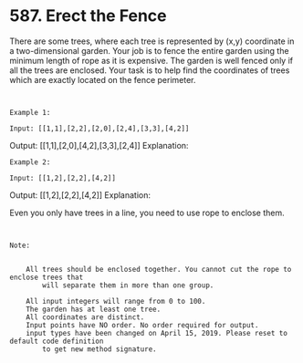 # 587. Erect the Fence

There are some trees, where each tree is represented by (x,y) coordinate in a two-dimensional
        garden. Your job is to fence the entire garden using the minimum length of rope as it
        is expensive. The garden is well fenced only if all the trees are enclosed. Your task is to
        help find the coordinates of trees which are exactly located on the fence perimeter.

     

    Example 1:

    Input: [[1,1],[2,2],[2,0],[2,4],[3,3],[4,2]]
Output: [[1,1],[2,0],[4,2],[3,3],[2,4]]
Explanation:

    Example 2:

    Input: [[1,2],[2,2],[4,2]]
Output: [[1,2],[2,2],[4,2]]
Explanation:

Even you only have trees in a line, you need to use rope to enclose them.

     

    Note:

    
        All trees should be enclosed together. You cannot cut the rope to enclose trees that
            will separate them in more than one group.
        
        All input integers will range from 0 to 100.
        The garden has at least one tree.
        All coordinates are distinct.
        Input points have NO order. No order required for output.
        input types have been changed on April 15, 2019. Please reset to default code definition
            to get new method signature.